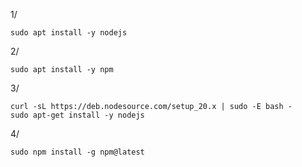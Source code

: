 1/

    sudo apt install -y nodejs

2/

    sudo apt install -y npm

3/

    curl -sL https://deb.nodesource.com/setup_20.x | sudo -E bash -
    sudo apt-get install -y nodejs

4/

    sudo npm install -g npm@latest
